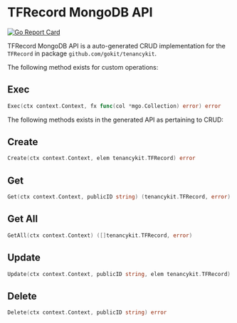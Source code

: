 TFRecord MongoDB API
===================================
[![Go Report Card](https://goreportcard.com/badge/github.com/gokit/tenancykit/db/tfrecordmgo)](https://goreportcard.com/report/github.com/gokit/tenancykit/db/tfrecordmgo)

TFRecord MongoDB API is a auto-generated CRUD implementation for the `TFRecord` in package `github.com/gokit/tenancykit`.

The following method exists for custom operations:

## Exec

```go
Exec(ctx context.Context, fx func(col *mgo.Collection) error) error
```

The following methods exists in the generated API as pertaining to CRUD:

## Create

```go
Create(ctx context.Context, elem tenancykit.TFRecord) error
```

## Get

```go
Get(ctx context.Context, publicID string) (tenancykit.TFRecord, error)
```

## Get All

```go
GetAll(ctx context.Context) ([]tenancykit.TFRecord, error)
```

## Update

```go
Update(ctx context.Context, publicID string, elem tenancykit.TFRecord) error
```

## Delete

```go
Delete(ctx context.Context, publicID string) error
```
